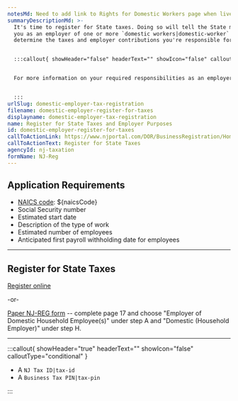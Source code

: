 ```yaml
---
notesMd: Need to add link to Rights for Domestic Workers page when live
summaryDescriptionMd: >-
  It's time to register for State taxes. Doing so will tell the State more about
  you as an employer of one or more `domestic workers|domestic-worker` and
  determine the taxes and employer contributions you're responsible for.


  :::callout{ showHeader="false" headerText="" showIcon="false" calloutType="informational" }


  For more information on your required responsibilities as an employer, visit [Domestic Workers' Bill of Rights: What employers need to know](https://www.nj.gov/labor/myworkrights/worker-protections/domestic_workers/domesticworkerrights_employers.shtml).


  :::
urlSlug: domestic-employer-tax-registration
filename: domestic-employer-register-for-taxes
displayname: domestic-employer-tax-registration
name: Register for State Taxes and Employer Purposes
id: domestic-employer-register-for-taxes
callToActionLink: https://www.njportal.com/DOR/BusinessRegistration/Home/FirstStep
callToActionText: Register for State Taxes
agencyId: nj-taxation
formName: NJ-Reg
---
```

## Application Requirements

* [NAICS code](/tasks/naics-code-determination): ${naicsCode}
* Social Security number 
* Estimated start date
* Description of the type of work
* Estimated number of employees
* Anticipated first payroll withholding date for employees

- - -

## Register for State Taxes

[Register online](https://www.njportal.com/DOR/BusinessRegistration/Home/FirstStep)

\-or-

[Paper NJ-REG form](https://www.nj.gov/treasury/revenue/pdf/2000-legacy.pdf) --  complete page 17 and choose "Employer of Domestic Household Employee(s)" under step A and "Domestic (Household Employer)" under step H.


- - -

:::callout{ showHeader="true" headerText="" showIcon="false" calloutType="conditional" }

* A `NJ Tax ID|tax-id` 
* A `Business Tax PIN|tax-pin`

:::